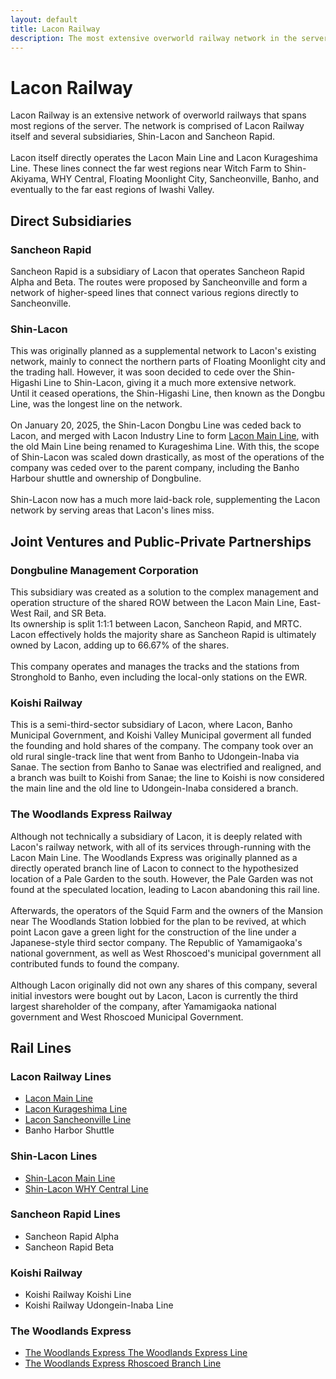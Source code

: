 ```yaml
---
layout: default
title: Lacon Railway
description: The most extensive overworld railway network in the server
---
```


# Lacon Railway

Lacon Railway is an extensive network of overworld railways that spans most regions of the server.
The network is comprised of Lacon Railway itself and several subsidiaries, Shin-Lacon and Sancheon Rapid.
<br><br>
Lacon itself directly operates the Lacon Main Line and Lacon Kurageshima Line. These lines connect the far
west regions near Witch Farm to Shin-Akiyama, WHY Central, Floating Moonlight City, Sancheonville, Banho, and
eventually to the far east regions of Iwashi Valley.

## Direct Subsidiaries

### Sancheon Rapid

Sancheon Rapid is a subsidiary of Lacon that operates Sancheon Rapid Alpha and Beta.
The routes were proposed by Sancheonville and form a network of higher-speed lines that connect various
regions directly to Sancheonville.

### Shin-Lacon

This was originally planned as a supplemental network to Lacon's existing network, mainly to connect
the northern parts of Floating Moonlight city and the trading hall. However, it was soon decided to
cede over the Shin-Higashi Line to Shin-Lacon, giving it a much more extensive network.
<br>Until it ceased operations, the Shin-Higashi Line, then known as the Dongbu Line,
was the longest line on the network.<br><br>
On January 20, 2025, the Shin-Lacon Dongbu Line was ceded back to Lacon, and merged with Lacon Industry Line
to form [Lacon Main Line](lcn-main-line), with the old Main Line being renamed to Kurageshima Line.
With this, the scope of Shin-Lacon was scaled down drastically, as most of the operations of the company
was ceded over to the parent company, including the Banho Harbour shuttle and ownership of Dongbuline.<br><br>
Shin-Lacon now has a much more laid-back role, supplementing the Lacon network by serving areas that Lacon's
lines miss.

## Joint Ventures and Public-Private Partnerships

### Dongbuline Management Corporation

This subsidiary was created as a solution to the complex management and operation structure of the
shared ROW between the Lacon Main Line, East-West Rail, and SR Beta.<br>
Its ownership is split 1:1:1 between Lacon, Sancheon Rapid, and MRTC. Lacon effectively holds
the majority share as Sancheon Rapid is ultimately owned by Lacon, adding up to 66.67%
of the shares.<br><br>
This company operates and manages the tracks and the stations from Stronghold to Banho, even including
the local-only stations on the EWR.

### Koishi Railway

This is a semi-third-sector subsidiary of Lacon, where Lacon, Banho Municipal Government, and Koishi Valley Municipal
goverment all funded the founding and hold shares of the company.
The company took over an old rural single-track line that went from Banho to Udongein-Inaba via Sanae. The section from
Banho to Sanae was electrified and realigned, and a branch was built to Koishi from Sanae; the line to Koishi is now
considered the main line and the old line to Udongein-Inaba considered a branch.

### The Woodlands Express Railway

Although not technically a subsidiary of Lacon, it is deeply related with Lacon's railway network, with all of
its services through-running with the Lacon Main Line. The Woodlands Express was originally planned as a directly
operated branch line of Lacon to connect to the hypothesized location of a Pale Garden to the south.
However, the Pale Garden was not found at the speculated location, leading to Lacon abandoning this rail line.<br><br>
Afterwards, the operators of the Squid Farm and the owners of the Mansion near The Woodlands Station lobbied for the
plan to be revived, at which point Lacon gave a green light for the construction of the line under a Japanese-style
third sector company. The Republic of Yamamigaoka's national government, as well as West Rhoscoed's municipal government
all contributed funds to found the company.<br><br>
Although Lacon originally did not own any shares of this company, several initial investors were bought out by Lacon,
Lacon is currently the third largest shareholder of the company, after Yamamigaoka national government and West Rhoscoed
Municipal Government.

## Rail Lines

### Lacon Railway Lines

- [Lacon Main Line](/rail-lines/lcn-main-line)
- [Lacon Kurageshima Line](/rail-lines/lcn-kurageshima-line)
- [Lacon Sancheonville Line](/rail-lines/lcn-sancheonville-line)
- Banho Harbor Shuttle

### Shin-Lacon Lines

- [Shin-Lacon Main Line](/rail-lines/slcn-main-line)
- [Shin-Lacon WHY Central Line](/rail-lines/slcn-whyc-line)

### Sancheon Rapid Lines

- Sancheon Rapid Alpha
- Sancheon Rapid Beta

### Koishi Railway

- Koishi Railway Koishi Line
- Koishi Railway Udongein-Inaba Line

### The Woodlands Express

- [The Woodlands Express The Woodlands Express Line](/rail-lines/wlx-the-woodlands-express)
- [The Woodlands Express Rhoscoed Branch Line](/rail-lines/wlx-the-woodlands-express)